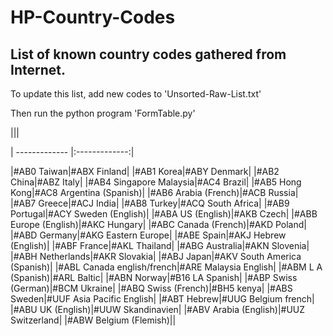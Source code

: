# HP-Country-Codes
## List of known country codes gathered from Internet.
To update this list, add new codes to 'Unsorted-Raw-List.txt'
Then run the python program 'FormTable.py'

|||
| ------------- |:-------------:|
|#AB0 Taiwan|#ABX Finland|
|#AB1 Korea|#ABY Denmark|
|#AB2 China|#ABZ Italy|
|#AB4 Singapore Malaysia|#AC4 Brazil|
|#AB5 Hong Kong|#AC8 Argentina (Spanish)|
|#AB6 Arabia (French)|#ACB Russia|
|#AB7 Greece|#ACJ India|
|#AB8 Turkey|#ACQ South Africa|
|#AB9 Portugal|#ACY Sweden (English)|
|#ABA US (English)|#AKB Czech|
|#ABB Europe (English)|#AKC Hungary|
|#ABC Canada (French)|#AKD Poland|
|#ABD Germany|#AKG Eastern Europe|
|#ABE Spain|#AKJ Hebrew (English)|
|#ABF France|#AKL Thailand|
|#ABG Australia|#AKN Slovenia|
|#ABH Netherlands|#AKR Slovakia|
|#ABJ Japan|#AKV South America (Spanish)|
|#ABL Canada english/french|#ARE Malaysia English|
|#ABM L A (Spanish)|#ARL Baltic|
|#ABN Norway|#B16 LA Spanish|
|#ABP Swiss (German)|#BCM Ukraine|
|#ABQ Swiss (French)|#BH5 kenya|
|#ABS Sweden|#UUF Asia Pacific English|
|#ABT Hebrew|#UUG Belgium french|
|#ABU UK (English)|#UUW Skandinavien|
|#ABV Arabia (English)|#UUZ Switzerland|
|#ABW Belgium (Flemish)||
